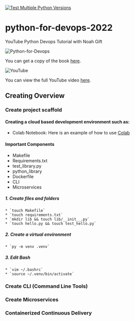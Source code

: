 
[![Test Multiple Python Versions](https://github.com/rudiheydra/python-for-devops-2022/actions/workflows/main.yml/badge.svg)](https://github.com/rudiheydra/python-for-devops-2022/actions/workflows/main.yml)
# python-for-devops-2022
YouTube Python Devops Tutorial with Noah Gift



![Python-for-Devops](https://user-images.githubusercontent.com/53549619/177138595-88c444d6-c560-445b-b442-ef8796f1412b.png)

You can get a copy of the book [here](https://www.google.com/search?q=python+for+devops+book&rlz=1C1CHZN_enAU968AU968&oq=python+for+&aqs=chrome.0.69i59j69i57j0i433i512j0i512j46i131i433i512j69i60l3.7471j0j7&sourceid=chrome&ie=UTF-8).


![YouTube](https://user-images.githubusercontent.com/53549619/177138625-38fae8c1-f14d-4da1-8a24-980aae127dfa.PNG)

You can view the full YouTube video [here](https://www.youtube.com/watch?v=kwZNpieUreA&t=1907s).

## Creating Overview

### Create project scaffold

#### Creating a cloud based development environment such as:
  * Colab Notebook: Here is an example of how to use [Colab](https://colab.research.google.com/github/rudiheydra/python-for-devops-2022/blob/main/Getting_started_python_devops.ipynb#scrollTo=7OZyMC8JrUN2)

#### Important Components
  * Makefile 
  * Requirements.txt 
  * test_library.py
  * python_library 
  * Dockerfile
  * CLI
  * Microservices
  
  ##### 1. Create files and folders
    * `touch Makefile`
    * `touch requirements.txt`
    * `mkdir lib && touch lib/__init__.py`
    * `touch hello.py && touch test_hello.py`
  ##### 2. Create a virtual environment 
    * `py -m venv .venv`
  ##### 3. Edit Bash
    * `vim ~/.bashrc`
    * `source ~/.venv/bin/activate`

### Create CLI (Command Line Tools)

### Create Microservices

### Containerized Continuous Delivery
